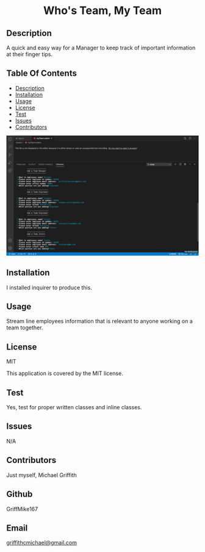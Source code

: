 
  <h1 align="center">Who's Team, My Team</h1>
    
    
## Description
   A quick and easy way for a Manager to keep track of important information at their finger tips.
    
    
    
## Table Of Contents
  - [Description](#discriptionOfProject)
  - [Installation](#installationOfProject)
  - [Usage](#usageOfProject)
  - [License](#licenseOfProject)
  - [Test](#testOfProject)
  - [Issues](#issuesOfProject)
  - [Contributors](#contributorsOfProject)
    
<img src="MyTeam.png" alt="My Team">    
    
## Installation
  I installed inquirer to produce this.
    
## Usage
  Stream line employees information that is relevant to anyone working on a team together.
    
## License
  MIT
    
  This application is covered by the MIT license.
    
## Test
  Yes, test for proper written classes and inline classes.
    
## Issues
  N/A
    
## Contributors
  Just myself, Michael Griffith
    
## Github
  GriffMike167
    
## Email
  griffithcmichael@gmail.com
  